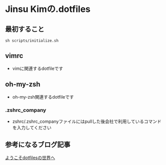 # Jinsu Kimの.dotfiles

## 最初すること

```
sh scripts/initialize.sh
```

## vimrc

- vimに関連するdotfileです

## oh-my-zsh

- oh-my-zsh関連するdotfileです

### .zshrc_company
- zshrc/.zshrc_companyファイルにはpullした後会社で利用しているコマンドを入力してください


## 参考になるブログ記事

[ようこそdotfilesの世界へ](https://qiita.com/yutkat/items/c6c7584d9795799ee164)
